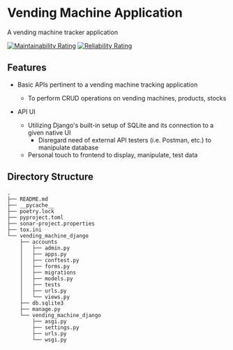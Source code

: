 # Vending Machine Application
A vending machine tracker application



[![Maintainability Rating](https://sonarcloud.io/api/project_badges/measure?project=qwertybee_vending_machine_app&metric=sqale_rating)](https://sonarcloud.io/summary/new_code?id=qwertybee_vending_machine_app)    [![Reliability Rating](https://sonarcloud.io/api/project_badges/measure?project=qwertybee_vending_machine_app&metric=reliability_rating)](https://sonarcloud.io/summary/new_code?id=qwertybee_vending_machine_app)

## Features
- Basic APIs pertinent to a vending machine tracking application
  - To perform CRUD operations on vending machines, products, stocks

- API UI
  - Utilizing Django's built-in setup of SQLite and its connection to a given native UI
    - Disregard need of external API testers (i.e. Postman, etc.) to manipulate database
  - Personal touch to frontend to display, manipulate, test data


## Directory Structure
```
.
├── README.md
├── __pycache__
├── poetry.lock 
├── pyproject.toml 
├── sonar-project.properties 
├── tox.ini 
└── vending_machine_django 
    ├── accounts
    │   ├── admin.py
    │   ├── apps.py
    │   ├── conftest.py
    │   ├── forms.py
    │   ├── migrations
    │   ├── models.py
    │   ├── tests
    │   ├── urls.py
    │   └── views.py
    ├── db.sqlite3
    ├── manage.py
    └── vending_machine_django
        ├── asgi.py
        ├── settings.py
        ├── urls.py
        └── wsgi.py
```
